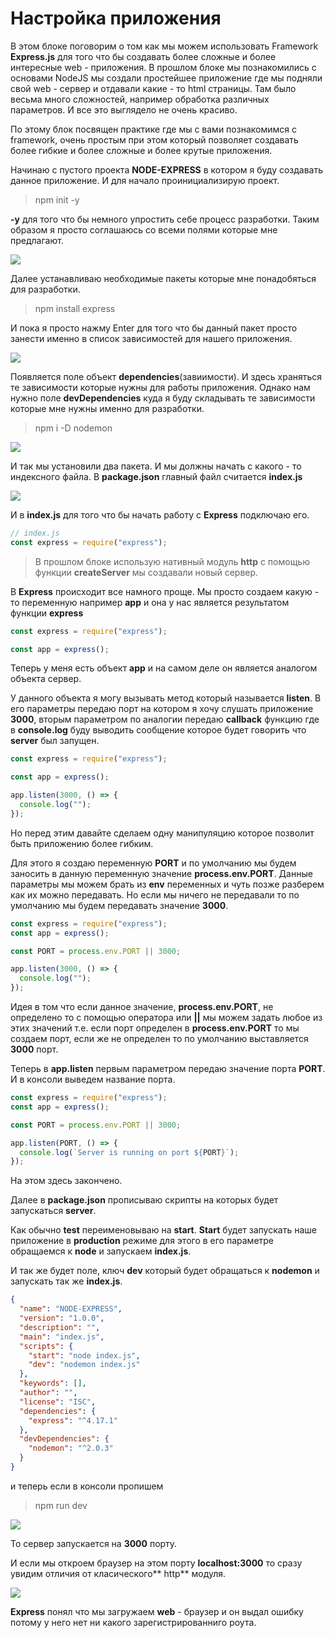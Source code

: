 # Настройка приложения

В этом блоке поговорим о том как мы можем использовать Framework **Express.js**  для того что бы создавать более сложные и более интересные web - приложения. 
В прошлом блоке мы познакомились с основами NodeJS мы создали простейшее приложение где мы подняли свой web - сервер и отдавали какие - то html  страницы. Там было весьма много сложностей, например обработка различных параметров. И все это выглядело не очень красиво.

По этому блок посвящен практике где мы с вами познакомимся с framework, очень простым при этом который позволяет создавать более гибкие и более сложные и более крутые приложения.

Начинаю с пустого проекта **NODE-EXPRESS** в котором я буду создавать данное приложение.
И для начало проинициализирую проект.

> npm init -y

**-y** для того что бы немного упростить себе процесс разработки. Таким образом я просто соглашаюсь со всеми полями которые мне предлагают.

![](img/001.jpg)

Далее устанавливаю необходимые пакеты которые мне понадобяться для разработки.

> npm install express

И пока я просто нажму Enter для того что бы данный пакет просто занести именно в список зависимостей для нашего приложения.

![](img/002.jpg)

Появляется поле объект **dependencies**(завиимости). И здесь храняться те зависимости которые нужны для работы приложения.
Однако нам нужно поле **devDependencies** куда я буду складывать те зависимости которые мне нужны именно для разработки.

> npm i -D nodemon

![](img/003.jpg)

И так мы установили два пакета. И мы должны начать с какого - то индексного файла. В **package.json** главный файл считается **index.js**

![](img/004.jpg)

И в **index.js** для того что бы начать работу с **Express** подключаю его.

```js
// index.js
const express = require("express");
```

>В прошлом блоке использую нативный модуль **http** с помощью функции **createServer** мы создавали новый сервер.


В **Express** происходит все намного проще. Мы просто создаем какую - то переменную например **app** и она у нас является результатом функции **express** 

```js
const express = require("express");

const app = express();
```
Теперь у меня есть объект **app** и на самом деле он является аналогом объекта сервер.

У данного объекта я могу вызывать метод который называется **listen**. В его параметры передаю порт на котором я хочу слушать приложение **3000**, вторым параметром по аналогии передаю **callback** функцию где в **сonsole.log** буду выводить сообщение которое будет говорить что **server** был запущен.

```js
const express = require("express");

const app = express();

app.listen(3000, () => {
  console.log("");
});
```

Но перед этим давайте сделаем одну манипуляцию которое позволит быть приложению более гибким.

Для этого я создаю переменную **PORT** и по умолчанию мы будем заносить в данную переменную значение **process.env.PORT**. Данные параметры мы можем брать из **env** переменных и чуть позже разберем как их можно передавать. Но если мы ничего не передавали то по умолчанию мы будем передавать значение **3000**. 

```js
const express = require("express");
const app = express();

const PORT = process.env.PORT || 3000;

app.listen(3000, () => {
  console.log("");
});
```
Идея в том что если данное значение, **process.env.PORT**, не определено то с помощью оператора или **||** мы можем задать любое из этих значений т.е. если порт определен в **process.env.PORT** то мы создаем порт, если же не определен то по умолчанию выставляется **3000** порт.

Теперь в **app.listen** первым параметром передаю значение порта **PORT**. И в консоли выведем название порта.

```js
const express = require("express");
const app = express();

const PORT = process.env.PORT || 3000;

app.listen(PORT, () => {
  console.log(`Server is running on port ${PORT}`);
});

```
На этом здесь закончено.

Далее в **package.json** прописываю скрипты на которых будет запускаться **server**.

Как обычно **test** переименовываю на **start**. **Start** будет запускать наше приложение в **production** режиме для этого в его параметре обращаемся к **node** и запускаем **index.js**.

И так же будет поле, ключ **dev** который будет обращаться к **nodemon** и запускать так же **index.js**.

```json
{
  "name": "NODE-EXPRESS",
  "version": "1.0.0",
  "description": "",
  "main": "index.js",
  "scripts": {
    "start": "node index.js",
    "dev": "nodemon index.js"
  },
  "keywords": [],
  "author": "",
  "license": "ISC",
  "dependencies": {
    "express": "^4.17.1"
  },
  "devDependencies": {
    "nodemon": "^2.0.3"
  }
}
```
и теперь если в консоли пропишем 

> npm run dev

![](img/005.jpg)

То сервер запускается на **3000** порту.

И если мы откроем браузер на этом порту **localhost:3000**  то сразу увидим отличия от класического** http** модуля. 

![](img/006.jpg)

**Express** понял что мы загружаем **web** - браузер и он выдал ошибку потому у него нет ни какого зарегистрированниго роута.
